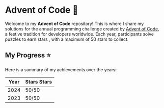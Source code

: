 # Advent of Code 🎄

Welcome to my **Advent of Code** repository!
This is where I share my solutions for the annual programming challenge created by [Advent of Code](https://adventofcode.com/),
a festive tradition for developers worldwide.
Each year, participants solve puzzles to earn stars , with a maximum of 50 stars to collect.

## My Progress ⭐

Here is a summary of my achievements over the years:

| Year | Stars Stars |
| ---- | ----------- |
| 2024 | 50/50       |
| 2023 | 50/50       |

